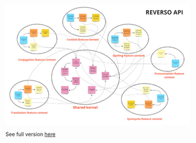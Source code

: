 <img src="https://github.com/mtokar3v/ReversoAPI-NET/blob/master/ReversoAPI.Docs/Static/Images/Context%20map.png">

See full version [here](https://miro.com/app/board/uXjVMZdM89k=/?share_link_id=737924071264)
